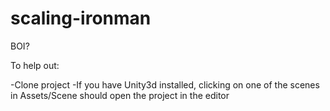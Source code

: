 # scaling-ironman
BOI?

To help out:

-Clone project
-If you have Unity3d installed, clicking on one of the scenes in Assets/Scene should open the project in the editor
